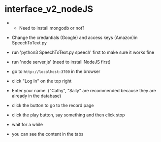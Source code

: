 # interface_v2_nodeJS

- * Need to install mongodb or not?

- Change the credantials (Google) and access keys (Amazon)in SpeechToText.py

- run 'python3 SpeechToText.py speech' first to make sure it works fine

- run 'node server.js' (need to install NodeJS first)

- go to `http://localhost:3700` in the browser

- click "Log In" on the top right

- Enter your name. ("Cathy", "Sally" are recommended because they are already in the database)

- click the button to go to the record page

- click the play button, say something and then click stop

- wait for a while

- you can see the content in the tabs